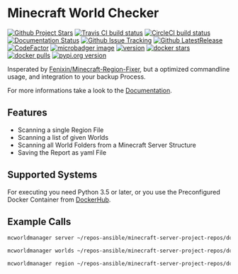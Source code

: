 # Minecraft World Checker

[![Github Project Stars](https://img.shields.io/github/stars/nolte/minecraft-world-manager.svg?label=Stars&style=social)](https://github.com/nolte/minecraft-world-manager) [![Travis CI build status](https://travis-ci.org/nolte/minecraft-world-manager.svg?branch=master)](https://travis-ci.org/nolte/minecraft-world-manager) [![CircleCI build status](https://circleci.com/gh/nolte/minecraft-world-manager.svg?style=svg)](https://circleci.com/gh/nolte/minecraft-world-manager) [![Documentation Status](https://readthedocs.org/projects/minecraft-world-manager/badge/?version=latest)](https://minecraft-world-manager.readthedocs.io/en/stable/?badge=stable) [![Github Issue Tracking](https://img.shields.io/github/issues-raw/nolte/minecraft-world-manager.svg)](https://github.com/nolte/minecraft-world-manager) [![Github LatestRelease](https://img.shields.io/github/release/nolte/minecraft-world-manager.svg)](https://github.com/nolte/minecraft-world-manager) [![CodeFactor](https://www.codefactor.io/repository/github/nolte/minecraft-world-manager/badge)](https://www.codefactor.io/repository/github/nolte/minecraft-world-manager) [![microbadger image](https://images.microbadger.com/badges/image/nolte/minecraft-world-manager.svg)](https://microbadger.com/images/nolte/minecraft-world-manager) [![version](https://images.microbadger.com/badges/version/nolte/minecraft-world-manager.svg)](https://microbadger.com/images/nolte/minecraft-world-manager) [![docker stars](https://img.shields.io/docker/stars/nolte/minecraft-world-manager.svg?style=flat)](https://hub.docker.com/r/nolte/minecraft-world-manager) [![docker pulls](https://img.shields.io/docker/pulls/nolte/minecraft-world-manager.svg?style=flat)](https://hub.docker.com/r/nolte/minecraft-world-manager) [![pypi.org version](https://img.shields.io/pypi/v/mcworldmanager.svg?style=flat)](https://pypi.org/project/mcworldmanager)

Insperated by [Fenixin/Minecraft-Region-Fixer](https://github.com/Fenixin/Minecraft-Region-Fixer), but a optimized commandline usage, and integration to your backup Process.

For more informations take a look to the [Documentation](https://nolte.github.io/minecraft-world-manager/).

## Features

- Scanning a single Region File
- Scanning a list of given Worlds
- Scanning all World Folders from a Minecraft Server Structure
- Saving the Report as yaml File

## Supported Systems

For executing you need Python 3.5 or later, or you use the Preconfigured Docker Container from [DockerHub](https://hub.docker.com/r/nolte/minecraft-world-manager).

## Example Calls

```bash
mcworldmanager server ~/repos-ansible/minecraft-server-project-repos/docker_compose-world-maps/worldfolder/world
```

```bash
mcworldmanager worlds ~/repos-ansible/minecraft-server-project-repos/docker_compose-world-maps/worldfolder/world
```

```bash
mcworldmanager region ~/repos-ansible/minecraft-server-project-repos/docker_compose-world-maps/worldfolder/world_flat/region/r.1.1.mca
```
